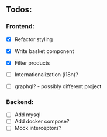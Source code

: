 ## Todos:

### Frontend:
 - [x] Refactor styling

 - [x] Write basket component
 - [x] Filter products
 - [ ] Internationalization (i18n)?
 - [ ] graphql? - possibly different project

### Backend:
- [ ] Add mysql
- [ ] Add docker compose?
- [ ] Mock interceptors?
